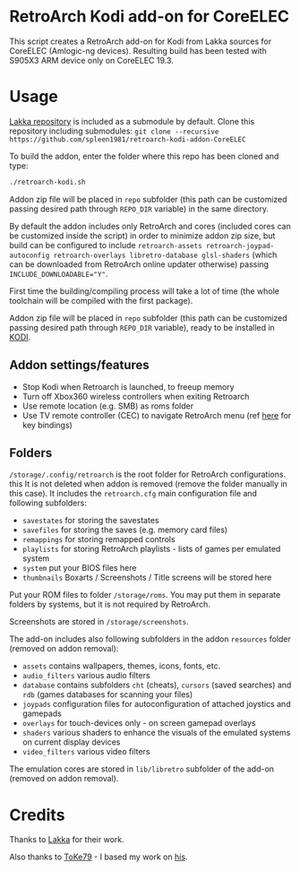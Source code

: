 # RetroArch Kodi add-on for CoreELEC
This script creates a RetroArch add-on for Kodi from Lakka sources for CoreELEC (Amlogic-ng devices).
Resulting build has been tested with S905X3 ARM device only on CoreELEC 19.3.

# Usage
[Lakka repository](https://github.com/libretro/Lakka-LibreELEC) is included as a submodule by default.
Clone this repository including submodules:
`git clone --recursive https://github.com/spleen1981/retroarch-kodi-addon-CoreELEC`

To build the addon, enter the folder where this repo has been cloned and type:
```bash
./retroarch-kodi.sh
```
Addon zip file will be placed in `repo` subfolder (this path can be customized passing desired path through `REPO_DIR` variable) in the same directory.

By default the addon includes only RetroArch and cores (included cores can be customized inside the script) in order to minimize addon zip size, but build can be configured to include `retroarch-assets retroarch-joypad-autoconfig retroarch-overlays libretro-database glsl-shaders` (which can be downloaded from RetroArch online updater otherwise) passing `INCLUDE_DOWNLOADABLE="Y"`.

First time the building/compiling process will take a lot of time (the whole toolchain will be compiled with the first package).

Addon zip file will be placed in `repo` subfolder (this path can be customized passing desired path through `REPO_DIR` variable), ready to be installed in [KODI](https://kodi.wiki/view/Add-on_manager#How_to_install_from_a_ZIP_file).

## Addon settings/features
   - Stop Kodi when Retroarch is launched, to freeup memory
   - Turn off Xbox360 wireless controllers when exiting Retroarch
   - Use remote location (e.g. SMB) as roms folder
   - Use TV remote controller (CEC) to navigate RetroArch menu (ref [here](https://github.com/spleen1981/cec-mini-kb) for key bindings)

## Folders

`/storage/.config/retroarch` is the root folder for RetroArch configurations. this It is not deleted when addon is removed (remove the folder manually in this case). It includes the `retroarch.cfg` main configuration file and following subfolders:

   - `savestates` for storing the savestates
   - `savefiles` for storing the saves (e.g. memory card files)
   - `remappings` for storing remapped controls
   - `playlists` for storing RetroArch playlists - lists of games per emulated system
   - `system` put your BIOS files here
   - `thumbnails` Boxarts / Screenshots / Title screens will be stored here

Put your ROM files to folder `/storage/roms`. You may put them in separate folders by systems, but it is not required by RetroArch.

Screenshots are stored in `/storage/screenshots`.

The add-on includes also following subfolders in the addon `resources` folder (removed on addon removal):

   - `assets` contains wallpapers, themes, icons, fonts, etc.
   - `audio_filters` various audio filters
   - `database` contains subfolders `cht` (cheats), `cursors` (saved searches) and `rdb` (games databases for scanning your files)
   - `joypads` configuration files for autoconfiguration of attached joystics and gamepads
   - `overlays` for touch-devices only - on screen gamepad overlays
   - `shaders` various shaders to enhance the visuals of the emulated systems on current display devices
   - `video_filters` various video filters

The emulation cores are stored in `lib/libretro` subfolder of the add-on (removed on addon removal).

# Credits
Thanks to [Lakka](http://lakka.tv) for their work.

Also thanks to [ToKe79](https://github.com/ToKe79) - I based my work on [his](https://github.com/ToKe79/retroarch-kodi-addon-LibreELEC).
